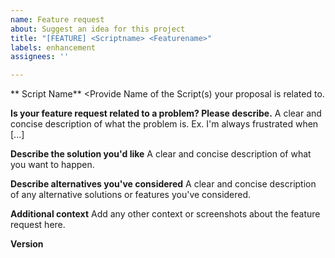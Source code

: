 ```yaml
---
name: Feature request
about: Suggest an idea for this project
title: "[FEATURE] <Scriptname> <Featurename>"
labels: enhancement
assignees: ''

---
```


** Script Name**
<Provide Name of the Script(s) your proposal is related to.

**Is your feature request related to a problem? Please describe.**
A clear and concise description of what the problem is. Ex. I'm always frustrated when [...]

**Describe the solution you'd like**
A clear and concise description of what you want to happen.

**Describe alternatives you've considered**
A clear and concise description of any alternative solutions or features you've considered.

**Additional context**
Add any other context or screenshots about the feature request here.

**Version**
<Version of Manage-My-Server this enhancement request is based on>

